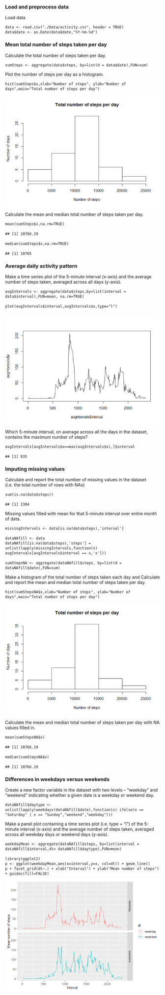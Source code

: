### Load and preprocess data

Load data

    data <- read.csv("./Data/activity.csv", header = TRUE)
    data$date <- as.Date(data$date,"%Y-%m-%d")

### Mean total number of steps taken per day

Calculate the total number of steps taken per day.

    sumSteps <- aggregate(data$steps, by=list(d = data$date),FUN=sum)

Plot the number of steps per day as a histogram.

    hist(sumSteps$x,xlab="Number of steps", ylab="Number of days",main="Total number of steps per day")

![](PA1_template_files/figure-markdown_strict/stepsHist-1.png)

Calculate the mean and median total number of steps taken per day.

    mean(sumSteps$x,na.rm=TRUE)

    ## [1] 10766.19

    median(sumSteps$x,na.rm=TRUE)

    ## [1] 10765

### Average daily activity pattern

Make a time series plot of the 5-minute interval (x-axis) and the
average number of steps taken, averaged across all days (y-axis).

    avgIntervals <- aggregate(data$steps,by=list(interval = data$interval),FUN=mean, na.rm=TRUE)

    plot(avgIntervals$interval,avgIntervals$x,type="l")

![](PA1_template_files/figure-markdown_strict/avgInts-1.png)

Which 5-minute interval, on average across all the days in the dataset,
contains the maximum number of steps?

    avgIntervals[avgIntervals$x==max(avgIntervals$x),]$interval

    ## [1] 835

### Imputing missing values

Calculate and report the total number of missing values in the dataset
(i.e. the total number of rows with NAs)

    sum(is.na(data$steps))

    ## [1] 2304

Missing values filled with mean for that 5-minute interval over entire
month of data.

    missingIntervals <- data[is.na(data$steps),'interval']

    dataNAfill <- data
    dataNAfill[is.na(data$steps),'steps'] = unlist(lapply(missingIntervals,function(x) avgIntervals[avgIntervals$interval == x,'x']))

    sumStepsNA <- aggregate(dataNAfill$steps, by=list(d = dataNAfill$date),FUN=sum)

Make a histogram of the total number of steps taken each day and
Calculate and report the mean and median total number of steps taken per
day.

    hist(sumStepsNA$x,xlab="Number of steps", ylab="Number of days",main="Total number of steps per day")

![](PA1_template_files/figure-markdown_strict/stepsHist2-1.png)

Calculate the mean and median total number of steps taken per day with
NA values filled in.

    mean(sumStepsNA$x)

    ## [1] 10766.19

    median(sumStepsNA$x)

    ## [1] 10766.19

### Differences in weekdays versus weekends

Create a new factor variable in the dataset with two levels – “weekday”
and “weekend” indicating whether a given date is a weekday or weekend
day.

    dataNAfill$daytype <- unlist(lapply(weekdays(dataNAfill$date),function(x) ifelse(x == "Saturday" | x == "Sunday","weekend","weekday")))

Make a panel plot containing a time series plot (i.e. type = “l”) of the
5-minute interval (x-axis) and the average number of steps taken,
averaged across all weekday days or weekend days (y-axis).

    weekdayMean <- aggregate(dataNAfill$steps, by=list(interval = dataNAfill$interval,dt= dataNAfill$daytype),FUN=mean)

    library(ggplot2)
    p <- ggplot(weekdayMean,aes(x=interval,y=x, col=dt)) + geom_line()
    p + facet_grid(dt~.) + xlab("Interval") + ylab("Mean number of steps") + guides(fill=FALSE)

![](PA1_template_files/figure-markdown_strict/weekdayPlot-1.png)
